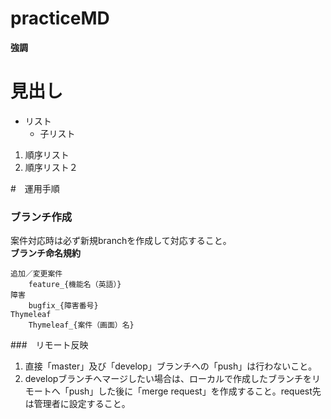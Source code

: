 practiceMD
==========
**強調**  
# 見出し  
* リスト
    * 子リスト
1. 順序リスト
2. 順序リスト２

#　運用手順  
### ブランチ作成
案件対応時は必ず新規branchを作成して対応すること。  
__ブランチ命名規約__

    追加／変更案件
        feature_{機能名（英語）}
    障害
        bugfix_{障害番号}
    Thymeleaf
        Thymeleaf_{案件（画面）名}


###　リモート反映
1. 直接「master」及び「develop」ブランチへの「push」は行わないこと。  
2. developブランチへマージしたい場合は、ローカルで作成したブランチをリモートへ「push」した後に「merge request」を作成すること。request先は管理者に設定すること。